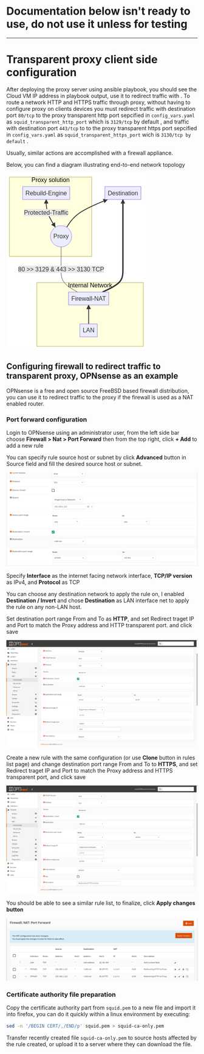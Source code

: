 # Documentation below isn't ready to use, do not use it unless for testing
_____
# Transparent proxy client side configuration

After deploying the proxy server using ansible playbook, you should see the Cloud VM IP address in playbook output, use it to redirect traffic with . To route a network HTTP and HTTPS traffic through proxy, without having to configure proxy on clients devices you must redirect traffic with destination port `80/tcp` to the proxy transparent http port sepcified in `config_vars.yaml`  as `squid_transparent_http_port`  which is `3129/tcp` by default , and traffic with destination port `443/tcp` to to the proxy transparent https port sepcified in `config_vars.yaml` as `squid_transparent_https_port` wich is `3130/tcp by default` .

Usually, similar actions are accomplished with a firewall appliance.

Below, you can find a diagram illustrating end-to-end network topology

![](assets/transparent-diagram.png)

## Configuring firewall to redirect traffic to transparent proxy, OPNsense as an example

OPNsense is a free and open source FreeBSD based firewall distribution, you can use it to redirect traffic to the proxy if the firewall is used as a NAT enabled router.

### Port forward configuration

Login to OPNsense using an administrator user, from the left side bar choose **Firewall > Nat > Port Forward** then from the top right, click **+ Add** to add a new rule

You can specify rule source host or subnet by click **Advanced** button in Source field and fill the desired source host or subnet.

![](assets/opnsense-portforward-rule-3.png)

Specify **Interface** as the internet facing network interface, **TCP/IP version** as IPv4, and **Protocol** as TCP

You can choose any destination network to apply the rule on, I enabled **Destination / Invert** and chose **Destination** as LAN interface net to apply the rule on any non-LAN host.

Set destination port range From and To as **HTTP**,  and set Redirect traget IP and Port to match the Proxy address and HTTP transparent port. and click save

![](assets/opnsense-portforward-rule.png)

Create a new rule with the same configuration (or use **Clone** button in rules list page) and change destination port range From and To to **HTTPS**, and set Redirect traget IP and Port to match the Proxy address and HTTPS transparent port, and click save

![](assets/opnsense-portforward-rule-2.png)

You should be able to see a similar rule list, to finalize, click **Apply changes button**

![](assets/opnsense-portforward-rules.png)

### Certificate authority file preparation

Copy the certificate authority part from `squid.pem` to a new file and import it into firefox, you can do it quickly within a linux environment by executing:

```bash
sed -n '/BEGIN CERT/,/END/p' squid.pem > squid-ca-only.pem
```

Transfer recently created file `squid-ca-only.pem` to source hosts affected by the rule created, or upload it to a server where they can download the file.
